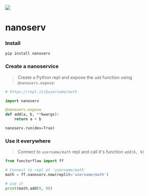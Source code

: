 ![](https://res.cloudinary.com/functorflow/image/upload/c_scale,w_1093/v1567428156/cover_ngfogb.png)

# nanoserv


### Install 

```bash
pip install nanoserv
```

### Create a nanoservice

> Create a Python repl and expose the `add` function using `@nanoserv.expose`:

```python
# https://repl.it/@username/math

import nanoserv

@nanoserv.expose
def add(a, b, **kwargs):
    return a + b

nanoserv.run(dev=True)
```

### Use it everywhere

> Connect to `username/math` repl and call it's function `add(8, 9)`

```python
from functorflow import ff

# Connect to repl at `username/math` 
math = ff.nanoserv.new(replit='username/math')

# use it
print(math.add(8, 9))
```
